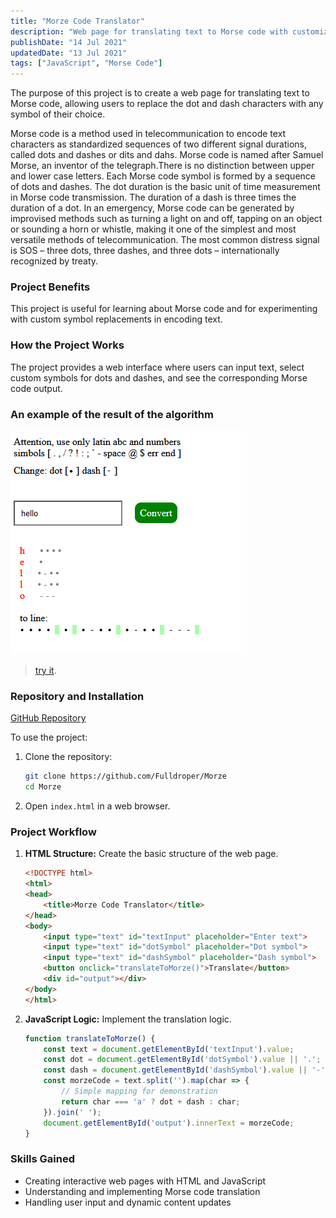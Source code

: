 ```yaml
---
title: "Morze Code Translator"
description: "Web page for translating text to Morse code with customizable symbols"
publishDate: "14 Jul 2021"
updatedDate: "13 Jul 2021"
tags: ["JavaScript", "Morse Code"]
---
```

The purpose of this project is to create a web page for translating text to Morse code, allowing users to replace the dot and dash characters with any symbol of their choice.

Morse code is a method used in telecommunication to encode text characters as standardized sequences of two different signal durations, called dots and dashes or dits and dahs. Morse code is named after Samuel Morse, an inventor of the telegraph.There is no distinction between upper and lower case letters. Each Morse code symbol is formed by a sequence of dots and dashes. The dot duration is the basic unit of time measurement in Morse code transmission. The duration of a dash is three times the duration of a dot. In an emergency, Morse code can be generated by improvised methods such as turning a light on and off, tapping on an object or sounding a horn or whistle, making it one of the simplest and most versatile methods of telecommunication. The most common distress signal is SOS – three dots, three dashes, and three dots – internationally recognized by treaty.

### Project Benefits
This project is useful for learning about Morse code and for experimenting with custom symbol replacements in encoding text.

### How the Project Works
The project provides a web interface where users can input text, select custom symbols for dots and dashes, and see the corresponding Morse code output.

### An example of the result of the algorithm

![example](./example.png)
> [try it](https://fulldroper.github.io/Morze/).

### Repository and Installation
[GitHub Repository](https://github.com/Fulldroper/Morze)

To use the project:

1. Clone the repository:
    ```bash
    git clone https://github.com/Fulldroper/Morze
    cd Morze
    ```

2. Open `index.html` in a web browser.

### Project Workflow
1. **HTML Structure:** Create the basic structure of the web page.
    ```html
    <!DOCTYPE html>
    <html>
    <head>
        <title>Morze Code Translator</title>
    </head>
    <body>
        <input type="text" id="textInput" placeholder="Enter text">
        <input type="text" id="dotSymbol" placeholder="Dot symbol">
        <input type="text" id="dashSymbol" placeholder="Dash symbol">
        <button onclick="translateToMorze()">Translate</button>
        <div id="output"></div>
    </body>
    </html>
    ```

2. **JavaScript Logic:** Implement the translation logic.
    ```javascript
    function translateToMorze() {
        const text = document.getElementById('textInput').value;
        const dot = document.getElementById('dotSymbol').value || '.';
        const dash = document.getElementById('dashSymbol').value || '-';
        const morzeCode = text.split('').map(char => {
            // Simple mapping for demonstration
            return char === 'a' ? dot + dash : char;
        }).join(' ');
        document.getElementById('output').innerText = morzeCode;
    }
    ```

### Skills Gained
- Creating interactive web pages with HTML and JavaScript
- Understanding and implementing Morse code translation
- Handling user input and dynamic content updates
